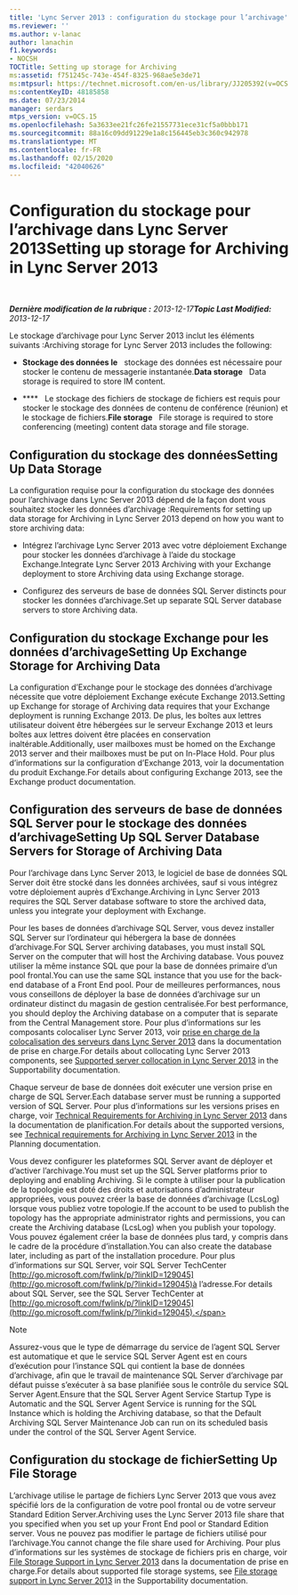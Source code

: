 ```yaml
---
title: 'Lync Server 2013 : configuration du stockage pour l’archivage'
ms.reviewer: ''
ms.author: v-lanac
author: lanachin
f1.keywords:
- NOCSH
TOCTitle: Setting up storage for Archiving
ms:assetid: f751245c-743e-454f-8325-968ae5e3de71
ms:mtpsurl: https://technet.microsoft.com/en-us/library/JJ205392(v=OCS.15)
ms:contentKeyID: 48185858
ms.date: 07/23/2014
manager: serdars
mtps_version: v=OCS.15
ms.openlocfilehash: 5a3633ee21fc26fe21557731ece31cf5a0bbb171
ms.sourcegitcommit: 88a16c09dd91229e1a8c156445eb3c360c942978
ms.translationtype: MT
ms.contentlocale: fr-FR
ms.lasthandoff: 02/15/2020
ms.locfileid: "42040626"
---
```

<div data-xmlns="http://www.w3.org/1999/xhtml">

<div class="topic" data-xmlns="http://www.w3.org/1999/xhtml" data-msxsl="urn:schemas-microsoft-com:xslt" data-cs="http://msdn.microsoft.com/">

<div data-asp="http://msdn2.microsoft.com/asp">

# <a name="setting-up-storage-for-archiving-in-lync-server-2013"></a><span data-ttu-id="2b8a7-102">Configuration du stockage pour l’archivage dans Lync Server 2013</span><span class="sxs-lookup"><span data-stu-id="2b8a7-102">Setting up storage for Archiving in Lync Server 2013</span></span>

</div>

<div id="mainSection">

<div id="mainBody">

<span> </span>

<span data-ttu-id="2b8a7-103">_**Dernière modification de la rubrique :** 2013-12-17_</span><span class="sxs-lookup"><span data-stu-id="2b8a7-103">_**Topic Last Modified:** 2013-12-17_</span></span>

<span data-ttu-id="2b8a7-104">Le stockage d’archivage pour Lync Server 2013 inclut les éléments suivants :</span><span class="sxs-lookup"><span data-stu-id="2b8a7-104">Archiving storage for Lync Server 2013 includes the following:</span></span>

  - <span data-ttu-id="2b8a7-105">**Stockage des données le**   stockage des données est nécessaire pour stocker le contenu de messagerie instantanée.</span><span class="sxs-lookup"><span data-stu-id="2b8a7-105">**Data storage**   Data storage is required to store IM content.</span></span>

  - <span data-ttu-id="2b8a7-106">\*\*\*\*   Le stockage des fichiers de stockage de fichiers est requis pour stocker le stockage des données de contenu de conférence (réunion) et le stockage de fichiers.</span><span class="sxs-lookup"><span data-stu-id="2b8a7-106">**File storage**   File storage is required to store conferencing (meeting) content data storage and file storage.</span></span>

<div>

## <a name="setting-up-data-storage"></a><span data-ttu-id="2b8a7-107">Configuration du stockage des données</span><span class="sxs-lookup"><span data-stu-id="2b8a7-107">Setting Up Data Storage</span></span>

<span data-ttu-id="2b8a7-108">La configuration requise pour la configuration du stockage des données pour l’archivage dans Lync Server 2013 dépend de la façon dont vous souhaitez stocker les données d’archivage :</span><span class="sxs-lookup"><span data-stu-id="2b8a7-108">Requirements for setting up data storage for Archiving in Lync Server 2013 depend on how you want to store archiving data:</span></span>

  - <span data-ttu-id="2b8a7-109">Intégrez l’archivage Lync Server 2013 avec votre déploiement Exchange pour stocker les données d’archivage à l’aide du stockage Exchange.</span><span class="sxs-lookup"><span data-stu-id="2b8a7-109">Integrate Lync Server 2013 Archiving with your Exchange deployment to store Archiving data using Exchange storage.</span></span>

  - <span data-ttu-id="2b8a7-110">Configurez des serveurs de base de données SQL Server distincts pour stocker les données d’archivage.</span><span class="sxs-lookup"><span data-stu-id="2b8a7-110">Set up separate SQL Server database servers to store Archiving data.</span></span>

<div>

## <a name="setting-up-exchange-storage-for-archiving-data"></a><span data-ttu-id="2b8a7-111">Configuration du stockage Exchange pour les données d’archivage</span><span class="sxs-lookup"><span data-stu-id="2b8a7-111">Setting Up Exchange Storage for Archiving Data</span></span>

<span data-ttu-id="2b8a7-112">La configuration d’Exchange pour le stockage des données d’archivage nécessite que votre déploiement Exchange exécute Exchange 2013.</span><span class="sxs-lookup"><span data-stu-id="2b8a7-112">Setting up Exchange for storage of Archiving data requires that your Exchange deployment is running Exchange 2013.</span></span> <span data-ttu-id="2b8a7-113">De plus, les boîtes aux lettres utilisateur doivent être hébergées sur le serveur Exchange 2013 et leurs boîtes aux lettres doivent être placées en conservation inaltérable.</span><span class="sxs-lookup"><span data-stu-id="2b8a7-113">Additionally, user mailboxes must be homed on the Exchange 2013 server and their mailboxes must be put on In-Place Hold.</span></span> <span data-ttu-id="2b8a7-114">Pour plus d’informations sur la configuration d’Exchange 2013, voir la documentation du produit Exchange.</span><span class="sxs-lookup"><span data-stu-id="2b8a7-114">For details about configuring Exchange 2013, see the Exchange product documentation.</span></span>

</div>

<div>

## <a name="setting-up-sql-server-database-servers-for-storage-of-archiving-data"></a><span data-ttu-id="2b8a7-115">Configuration des serveurs de base de données SQL Server pour le stockage des données d’archivage</span><span class="sxs-lookup"><span data-stu-id="2b8a7-115">Setting Up SQL Server Database Servers for Storage of Archiving Data</span></span>

<span data-ttu-id="2b8a7-116">Pour l’archivage dans Lync Server 2013, le logiciel de base de données SQL Server doit être stocké dans les données archivées, sauf si vous intégrez votre déploiement auprès d’Exchange.</span><span class="sxs-lookup"><span data-stu-id="2b8a7-116">Archiving in Lync Server 2013 requires the SQL Server database software to store the archived data, unless you integrate your deployment with Exchange.</span></span>

<span data-ttu-id="2b8a7-117">Pour les bases de données d’archivage SQL Server, vous devez installer SQL Server sur l’ordinateur qui hébergera la base de données d’archivage.</span><span class="sxs-lookup"><span data-stu-id="2b8a7-117">For SQL Server archiving databases, you must install SQL Server on the computer that will host the Archiving database.</span></span> <span data-ttu-id="2b8a7-118">Vous pouvez utiliser la même instance SQL que pour la base de données primaire d’un pool frontal.</span><span class="sxs-lookup"><span data-stu-id="2b8a7-118">You can use the same SQL instance that you use for the back-end database of a Front End pool.</span></span> <span data-ttu-id="2b8a7-119">Pour de meilleures performances, nous vous conseillons de déployer la base de données d’archivage sur un ordinateur distinct du magasin de gestion centralisée.</span><span class="sxs-lookup"><span data-stu-id="2b8a7-119">For best performance, you should deploy the Archiving database on a computer that is separate from the Central Management store.</span></span> <span data-ttu-id="2b8a7-120">Pour plus d’informations sur les composants colocaliser Lync Server 2013, voir [prise en charge de la colocalisation des serveurs dans Lync Server 2013](lync-server-2013-supported-server-collocation.md) dans la documentation de prise en charge.</span><span class="sxs-lookup"><span data-stu-id="2b8a7-120">For details about collocating Lync Server 2013 components, see [Supported server collocation in Lync Server 2013](lync-server-2013-supported-server-collocation.md) in the Supportability documentation.</span></span>

<span data-ttu-id="2b8a7-121">Chaque serveur de base de données doit exécuter une version prise en charge de SQL Server.</span><span class="sxs-lookup"><span data-stu-id="2b8a7-121">Each database server must be running a supported version of SQL Server.</span></span> <span data-ttu-id="2b8a7-122">Pour plus d’informations sur les versions prises en charge, voir [Technical Requirements for Archiving in Lync Server 2013](lync-server-2013-technical-requirements-for-archiving.md) dans la documentation de planification.</span><span class="sxs-lookup"><span data-stu-id="2b8a7-122">For details about the supported versions, see [Technical requirements for Archiving in Lync Server 2013](lync-server-2013-technical-requirements-for-archiving.md) in the Planning documentation.</span></span>

<span data-ttu-id="2b8a7-123">Vous devez configurer les plateformes SQL Server avant de déployer et d’activer l’archivage.</span><span class="sxs-lookup"><span data-stu-id="2b8a7-123">You must set up the SQL Server platforms prior to deploying and enabling Archiving.</span></span> <span data-ttu-id="2b8a7-124">Si le compte à utiliser pour la publication de la topologie est doté des droits et autorisations d’administrateur appropriées, vous pouvez créer la base de données d’archivage (LcsLog) lorsque vous publiez votre topologie.</span><span class="sxs-lookup"><span data-stu-id="2b8a7-124">If the account to be used to publish the topology has the appropriate administrator rights and permissions, you can create the Archiving database (LcsLog) when you publish your topology.</span></span> <span data-ttu-id="2b8a7-125">Vous pouvez également créer la base de données plus tard, y compris dans le cadre de la procédure d’installation.</span><span class="sxs-lookup"><span data-stu-id="2b8a7-125">You can also create the database later, including as part of the installation procedure.</span></span> <span data-ttu-id="2b8a7-126">Pour plus d’informations sur SQL Server, voir SQL Server TechCenter [http://go.microsoft.com/fwlink/p/?linkID=129045](http://go.microsoft.com/fwlink/p/?linkid=129045)à l’adresse.</span><span class="sxs-lookup"><span data-stu-id="2b8a7-126">For details about SQL Server, see the SQL Server TechCenter at [http://go.microsoft.com/fwlink/p/?linkID=129045](http://go.microsoft.com/fwlink/p/?linkid=129045).</span></span>

<div>


> [!NOTE]  
> <span data-ttu-id="2b8a7-127">Assurez-vous que le type de démarrage du service de l’agent SQL Server est automatique et que le service SQL Server Agent est en cours d’exécution pour l’instance SQL qui contient la base de données d’archivage, afin que le travail de maintenance SQL Server d’archivage par défaut puisse s’exécuter à sa base planifiée sous le contrôle du service SQL Server Agent.</span><span class="sxs-lookup"><span data-stu-id="2b8a7-127">Ensure that the SQL Server Agent Service Startup Type is Automatic and the SQL Server Agent Service is running for the SQL Instance which is holding the Archiving database, so that the Default Archiving SQL Server Maintenance Job can run on its scheduled basis under the control of the SQL Server Agent Service.</span></span>



</div>

</div>

</div>

<div>

## <a name="setting-up-file-storage"></a><span data-ttu-id="2b8a7-128">Configuration du stockage de fichier</span><span class="sxs-lookup"><span data-stu-id="2b8a7-128">Setting Up File Storage</span></span>

<span data-ttu-id="2b8a7-129">L’archivage utilise le partage de fichiers Lync Server 2013 que vous avez spécifié lors de la configuration de votre pool frontal ou de votre serveur Standard Edition Server.</span><span class="sxs-lookup"><span data-stu-id="2b8a7-129">Archiving uses the Lync Server 2013 file share that you specified when you set up your Front End pool or Standard Edition server.</span></span> <span data-ttu-id="2b8a7-130">Vous ne pouvez pas modifier le partage de fichiers utilisé pour l’archivage.</span><span class="sxs-lookup"><span data-stu-id="2b8a7-130">You cannot change the file share used for Archiving.</span></span> <span data-ttu-id="2b8a7-131">Pour plus d’informations sur les systèmes de stockage de fichiers pris en charge, voir [File Storage Support in Lync Server 2013](lync-server-2013-file-storage-support.md) dans la documentation de prise en charge.</span><span class="sxs-lookup"><span data-stu-id="2b8a7-131">For details about supported file storage systems, see [File storage support in Lync Server 2013](lync-server-2013-file-storage-support.md) in the Supportability documentation.</span></span>

</div>

</div>

<span> </span>

</div>

</div>

</div>

